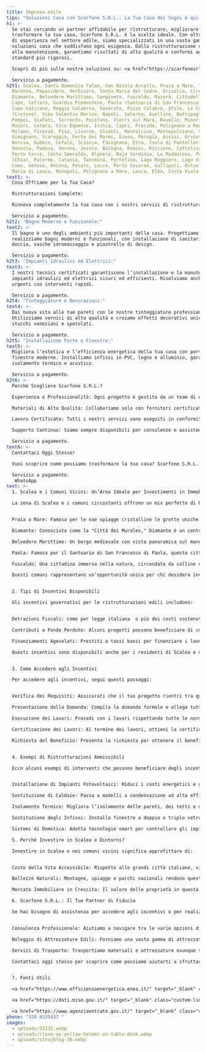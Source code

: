 ```yaml
---
title: Impresa edile
tipo: "Soluzioni Casa con Scarfone S.R.L.: La Tua Casa dei Sogni è qui!"
h1: >-
  Se stai cercando un partner affidabile per ristrutturare, migliorare o
  trasformare la tua casa, Scarfone S.R.L. è la scelta ideale. Con oltre 40 anni
  di esperienza nel settore edile, siamo specializzati in una vasta gamma di
  soluzioni casa che soddisfano ogni esigenza. Dalla ristrutturazione completa
  alla manutenzione, garantiamo risultati di alta qualità e conformi agli
  standard più rigorosi.

  Scopri di più sulle nostre soluzioni su: <a href="https://scarfonesrl.it/" target="_blank" style="color: rgba(41, 163, 226, 0.7); text-decoration: none;">scarfone.it</a>

  Servizio a pagamento.
h2t1: Scalea, Santa Domenica Talao, San Nicola Arcella, Praia a Mare, Tortora,
  Maratea, Papasidero, Verbicaro, Santa Maria del Cedro, Grisolia, Cirella,
  Diamante, Belvedere Marittimo, Sangineto, Fuscaldo, Maierà, Cittadella del
  Capo, Cetraro, Guardia Piemontese, Paola (Santuario di San Francesco), Tropea,
  Capo Vaticano, Reggio Calabria, Soverato, Pizzo Calabro, Stilo, Le Castella
  (Crotone), Vibo Valentia Marina, Napoli, Salerno, Avellino, Battipaglia,
  Pompei, Scafati, Sorrento, Positano, Vietri sul Mare, Ravello, Minori e
  Maiori, Cetara, Vico Equense, Ischia, Capri, Procida, Polignano a Mare, Roma,
  Milano, Firenze, Pisa, Livorno, Chianti, Montalcino, Montepulciano, San
  Gimignano, Viareggio, Forte dei Marmi, Siena, Perugia, Assisi, Orvieto,
  Norcia, Gubbio, Cefalù, Sciacca, Favignana, Etna, Isola di Pantelleria, Noto,
  Venezia, Padova, Verona, Jesolo, Bologna, Rimini, Riccione, Cattolica, Torino,
  Porto Cervo, Costa Smeralda, Alghero, Baja Sardinia, La Maddalena, Pula
  (Chia), Palermo, Catania, Taormina, Portofino, Lago Maggiore, Lago di Como,
  Como, Genova, Ancona, Pesaro, Lecce, Porto Cesareo, Gallipoli, Ostuni, Santa
  Maria di Leuca, Monopoli, Polignano a Mare, Leuca, Elba, Costa Viola
text1: >-
  Cosa Offriamo per la Tua Casa?

  Ristrutturazioni Complete:

  Rinnova completamente la tua casa con i nostri servizi di ristrutturazione totale . Dal pavimento al soffitto, ci occupiamo di tutto: muratura, impianti idraulici, elettrici e finiture.

  Servizio a pagamento.
h2t2: "Bagno Moderno e Funzionale:"
text2: >-
  Il bagno è uno degli ambienti più importanti della casa. Progettiamo e
  realizziamo bagni moderni e funzionali, con installazione di sanitari, cabine
  doccia, vasche idromassaggio e piastrelle di design.

  Servizio a pagamento.
h2t3: "Impianti Idraulici ed Elettrici:"
text3: >-
  I nostri tecnici certificati garantiscono l’installazione e la manutenzione di
  impianti idraulici ed elettrici sicuri ed efficienti. Risolviamo anche guasti
  urgenti con interventi rapidi.

  Servizio a pagamento.
h2t4: "Tinteggiature e Decorazioni:"
text4: >-
  Dai nuova vita alle tue pareti con le nostre tinteggiature professionali .
  Utilizziamo vernici di alta qualità e creiamo effetti decorativi unici, come
  stucchi veneziani e spatolati.

  Servizio a pagamento.
h2t5: "Installazione Porte e Finestre:"
text5: >-
  Migliora l’estetica e l’efficienza energetica della tua casa con porte e
  finestre moderne. Installiamo infissi in PVC, legno e alluminio, garantendo
  isolamento termico e acustico.

  Servizio a pagamento.
h2t6: >-
  Perché Scegliere Scarfone S.R.L.?

  Esperienza e Professionalità: Ogni progetto è gestito da un team di esperti qualificati, pronti a offrire soluzioni personalizzate.

  Materiali di Alta Qualità: Collaboriamo solo con fornitori certificati per garantire durabilità e design moderno.

  Lavoro Certificato: Tutti i nostri servizi sono eseguiti in conformità con le normative vigenti e le licenze necessarie.

  Supporto Continuo: Siamo sempre disponibili per consulenze e assistenza post-intervento.

  Servizio a pagamento.
text6: >-
  Contattaci Oggi Stesso!

  Vuoi scoprire come possiamo trasformare la tua casa? Scarfone S.R.L. è pronta ad aiutarti con soluzioni su misura per ogni esigenza. In orario da ufficio. Visita il nostro sito: scarfone.it o contattaci direttamente per una consulenza. 

  Servizio a pagamento.
   WhatsApp
text: >-
  1. Scalea e i Comuni Vicini: Un’Area Ideale per Investimenti in Immobiliari

  La zona di Scalea e i comuni circostanti offrono un mix perfetto di bellezze naturali, clima mite e accessibilità ai servizi. Ecco alcuni dei principali centri urbani entro da pochi kilometri da Scalea:


  Praia a Mare: Famosa per le sue spiagge cristalline le grotte uniche e l’Isola di Dino, è un luogo ideale per investimenti prestigiosi ho progetti residenziali o turistici e di lusso un comodo viale dove paseggiare con i propri amici e famigliari con ottime attivita'.

  Diamante: Conosciuta come la "Città dei Murales," Diamante è un centro culturale e artistico che attira visitatori con i suoi murales tutto l’anno con un bel centro storico e il suo lunghomare comodo per una passegita e ideale  per tutti 

  Belvedere Marittimo: Un borgo medievale con vista panoramica sul mare, montagne anche perfetto per chi cerca tranquillità e storia nel suo centro storico.

  Paola: Famosa per il Santuario di San Francesco di Paola, questa città combina spiritualità e modernità spiagge mare .

  Fuscaldo: Una cittadina immersa nella natura, circondata da colline e vigneti, ideale per chi ama la campagna ma vuole rimanere vicino alla costa.

  Questi comuni rappresentano un’opportunità unica per chi desidera investire in proprietà residenziali o commerciali, sfruttando gli incentivi fiscali del 2024.


  2. Tipi di Incentivi Disponibili

  Gli incentivi governativi per le ristrutturazioni edili includono:


  Detrazioni Fiscali: come per legge italiana  o più dei costi sostenuti può essere detratto dalla dichiarazione dei redditi. Questo è particolarmente vantaggioso per interventi di efficienza energetica.

  Contributi a Fondo Perduto: Alcuni progetti possono beneficiare di contributi che non devono essere restituiti.

  Finanziamenti Agevolati: Prestiti a tassi bassi per finanziare i lavori di ristrutturazione.

  Questi incentivi sono disponibili anche per i residenti di Scalea e delle città limitrofe, rendendo la zona ancora più attraente per investimenti immobiliari.


  3. Come Accedere agli Incentivi

  Per accedere agli incentivi, segui questi passaggi:


  Verifica dei Requisiti: Assicurati che il tuo progetto rientri tra quelli ammissibili. Informazioni dettagliate sono disponibili sui siti ufficiali del governo italiano.

  Presentazione della Domanda: Compila la domanda formale e allega tutta la documentazione necessaria, inclusi i preventivi di spesa e i certificati di conformità.

  Esecuzione dei Lavori: Procedi con i lavori rispettando tutte le normative vigenti.

  Certificazione dei Lavori: Al termine dei lavori, ottieni la certificazione di conformità alle norme di efficienza energetica.

  Richiesta del Beneficio: Presenta la richiesta per ottenere il beneficio fiscale o il contributo.


  4. Esempi di Ristrutturazioni Ammissibili

  Ecco alcuni esempi di interventi che possono beneficiare degli incentivi:


  Installazione di Impianti Fotovoltaici: Riduci i costi energetici e genera entrate vendendo energia in eccesso alla rete.

  Sostituzione di Caldaie: Passa a modelli a condensazione ad alta efficienza per ridurre il consumo di gas.

  Isolamento Termico: Migliora l’isolamento delle pareti, dei tetti e dei pavimenti per ridurre le dispersioni di calore.

  Sostituzione degli Infissi: Installa finestre a doppio o triplo vetro per migliorare l’isolamento termico e acustico.

  Sistemi di Domotica: Adotta tecnologie smart per controllare gli impianti di riscaldamento, illuminazione e sicurezza.

  5. Perché Investire in Scalea e Dintorni?

  Investire in Scalea e nei comuni vicini significa approfittare di:


  Costo della Vita Accessibile: Rispetto alle grandi città italiane, vivere in questa zona è più economico.

  Bellezze Naturali: Montagne, spiagge e parchi nazionali rendono questa regione un paradiso per gli amanti della natura.

  Mercato Immobiliare in Crescita: Il valore delle proprietà in questa zona è in aumento, rendendo gli investimenti ancora più redditizi.

  6. Scarfone S.R.L.: Il Tuo Partner di Fiducia

  Se hai bisogno di assistenza per accedere agli incentivi o per realizzare i tuoi progetti di ristrutturazione, rivolgiti a <a href="https://scarfonesrl.it/" target="_blank" class="custom-link">Scarfone S.R.L.</a>. Offriamo servizi completi, inclusi:


  Consulenza Professionale: Aiutiamo a navigare tra le varie opzioni di incentivi e a massimizzare i benefici.

  Noleggio di Attrezzature Edili: Forniamo una vasta gamma di attrezzature moderne per soddisfare tutte le tue esigenze.

  Servizi di Trasporto: Trasportiamo materiali e attrezzature ovunque tu ne abbia bisogno.

  Contattaci oggi stesso per scoprire come possiamo aiutarti a sfruttare al meglio gli incentivi per le ristrutturazioni edili nel 2024.


  7. Fonti Utili

  <a href="https://www.efficienzaenergetica.enea.it/" target="_blank" class="custom-link">Sito ufficiale dell’Agenzia Nazionale per l’Efficienza Energetica (ENEA)</a>

  <a href="https://dati.mise.gov.it/" target="_blank" class="custom-link">Ministero dello Sviluppo Economico (MISE)</a>

  <a href="https://www.agenziaentrate.gov.it/" target="_blank" class="custom-link">Agenzia delle Entrate</a>
phone: "328 8325437 "
images:
  - uploads/23232.webp
  - uploads/close-up-yellow-helmet-on-table-desk.webp
  - uploads/strojblog-36.webp
---
```

